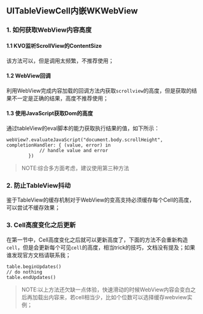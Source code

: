 ## UITableViewCell内嵌WKWebView

### 1. 如何获取WebView内容高度

#### 1.1 KVO监听ScrollView的ContentSize

该方法可以，但是调用太频繁，不推荐使用；

#### 1.2 WebView回调

利用WebView完成内容加载的回调方法内获取`scrollview`的高度，但是获取的结果不一定是正确的结果，高度不推荐使用；

#### 1.3 使用JavaScript获取Dom的高度

通过tableView的eval脚本的能力获取执行结果的值，如下所示：

```
webView?.evaluateJavaScript("document.body.scrollHeight", completionHandler: { (value, error) in
            // handle value and error
        })
```

> NOTE:综合多方面考虑，建议使用第三种方法

### 2. 防止TableView抖动

鉴于TableView的缓存机制对于WebView的变高支持必须缓存每个Cell的高度，可以尝试不缓存效果；

### 3. Cell高度变化之后更新


在第一节中，Cell高度变化之后就可以更新高度了，下面的方法不会重新构造`cell`，但是会更新每个可见`cell`的高度，相当trick的技巧，文档没有提及；如果谁发现官方文档请联系我；

```
table.beginUpdates()
// do nothing
table.endUpdates()

```

> NOTE:以上方法还欠缺一点体验，快速滑动的时候WebView内容会变白之后再加载出内容来，若cell相当少，比如个位数可以选择缓存webview实例；